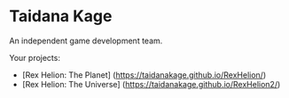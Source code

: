# Taidana Kage

An independent game development team.

Your projects:
- [Rex Helion: The Planet] (https://taidanakage.github.io/RexHelion/)
- [Rex Helion: The Universe] (https://taidanakage.github.io/RexHelion2/)

